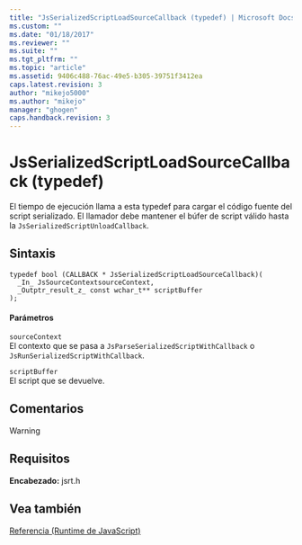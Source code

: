 ```yaml
---
title: "JsSerializedScriptLoadSourceCallback (typedef) | Microsoft Docs"
ms.custom: ""
ms.date: "01/18/2017"
ms.reviewer: ""
ms.suite: ""
ms.tgt_pltfrm: ""
ms.topic: "article"
ms.assetid: 9406c488-76ac-49e5-b305-39751f3412ea
caps.latest.revision: 3
author: "mikejo5000"
ms.author: "mikejo"
manager: "ghogen"
caps.handback.revision: 3
---
```

# JsSerializedScriptLoadSourceCallback (typedef)
El tiempo de ejecución llama a esta typedef para cargar el código fuente del script serializado. El llamador debe mantener el búfer de script válido hasta la `JsSerializedScriptUnloadCallback`.  
  
## Sintaxis  
  
```  
typedef bool (CALLBACK * JsSerializedScriptLoadSourceCallback)(  
  _In_ JsSourceContextsourceContext,  
  _Outptr_result_z_ const wchar_t** scriptBuffer  
);  
```  
  
#### Parámetros  
 `sourceContext`  
 El contexto que se pasa a `JsParseSerializedScriptWithCallback` o `JsRunSerializedScriptWithCallback`.  
  
 `scriptBuffer`  
 El script que se devuelve.  
  
## Comentarios  
  
> [!WARNING]
## Requisitos  
 **Encabezado:** jsrt.h  
  
## Vea también  
 [Referencia \(Runtime de JavaScript\)](../chakra-hosting/reference-javascript-runtime.md)
